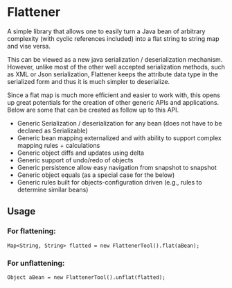 # Flattener

A simple library that allows one to easily turn a Java bean of arbitrary complexity (with cyclic references included) into a flat string to string map and vise versa. 

This can be viewed as a new java serialization / deserialization mechanism. However, unlike most of the other well accepted serialization methods, such as XML or Json serialization, Flattener keeps the attribute data type in the serialized form and thus it is much simpler to deserialize.

Since a flat map is much more efficient and easier to work with, this opens up great potentials for the creation of other generic APIs and applications. Below are some that can be created as follow up to this API.

* Generic Serialization / deserialization for any bean (does not have to be declared as Serializable)
* Generic bean mapping externalized and with ability to support complex mapping rules + calculations
* Generic object diffs and updates using delta
* Generic support of undo/redo of objects
* Generic persistence allow easy navigation from snapshot to snapshot
* Generic object equals (as a special case for the below)
* Generic rules built for objects-configuration driven (e.g., rules to determine similar beans)

## Usage

### For flattening:

	Map<String, String> flatted = new FlattenerTool().flat(aBean);

### For unflattening:

	Object aBean = new FlattenerTool().unflat(flatted);
